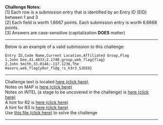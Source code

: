**Challenge Notes:**  
[1] Each row is a submission entry that is identified by an Entry ID (EID) between 1 and 3  
[2] Each field is worth 1.6667 points. Each submission entry is worth 6.6668 points.  
[3] Answers are case-sensitive (capitalization __DOES__ matter)  


---  

Below is an example of a valid submission to this challenge:
```csv
Entry ID,Code Name,Current Location,Affiliated Group,Flag
1,John Doe,41.4033;2.1740,group,web_flag{flag}
2,John Smith,33.0146;-117.1236,The Haxors,web_flag{y0ur_fl@g_!s_h3r3_SJDIO}
```

---  

Challenge text is located [here (click here)](https://docs.google.com/document/d/1u-ztb1Jd_ioCZOTOB34XGLaEYgwwVrbifDIvoYSD2dk/edit?usp=sharing).  
Notes on MAP is [here (click here)](https://drive.google.com/file/d/1VQDuyJS2naD3clCSJynuuXet_C6awvoq/view?usp=drive_link)  
Notes on INTEL (a stage to be uncovered in the challenge) is [here (click here)](https://drive.google.com/file/d/1PGOC9BYgsESm3y1o2nH850xcNDy7_p5Q/view?usp=drive_link)  
A hint for R2 is [here (click here)](https://drive.google.com/file/d/1Cr9rXkL4qXVgHAeqsR3EOi73U039X7mt/view?usp=drive_link)  
A hint for R3 is [here (click here)](https://drive.google.com/file/d/145RFJMsEFnVjsm6ofa1le2b1adPc0L0S/view?usp=drive_link)  
Use [this file (click here)](https://drive.google.com/file/d/1YRDnKjFdZ1epMqbVXM2w8XkBUkVzN9X9/view?usp=drive_link) to solve the challenge

---
